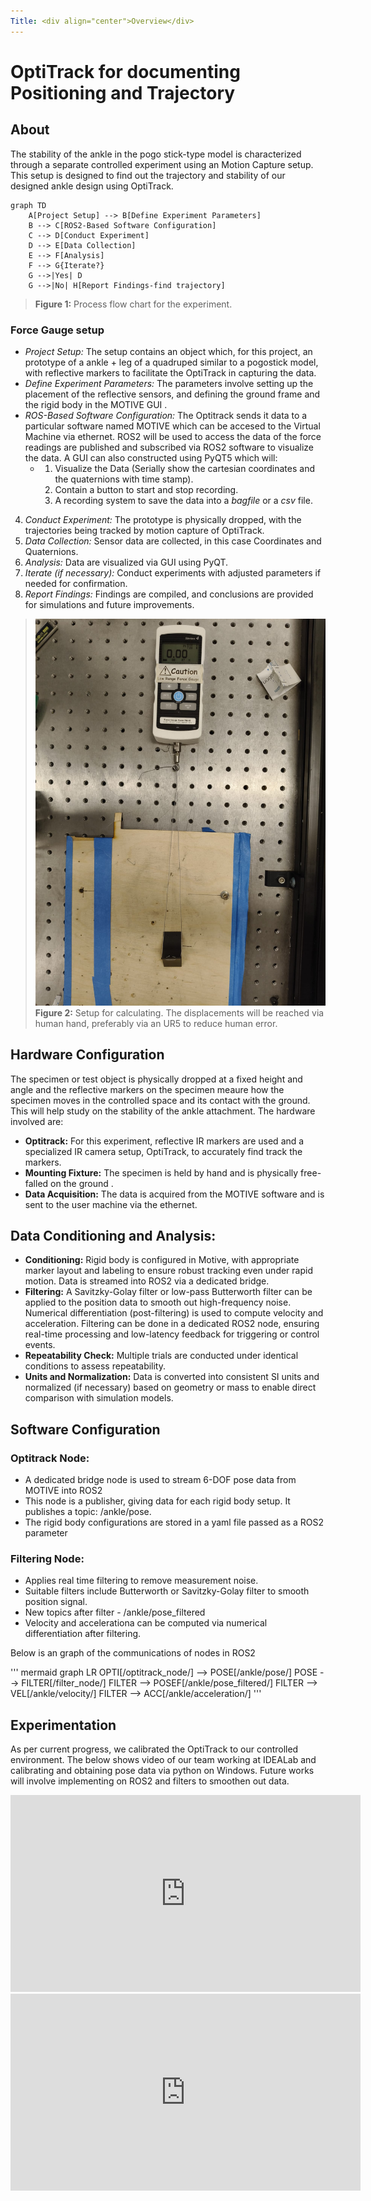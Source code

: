 ```yaml
---
Title: <div align="center">Overview</div>
---
```


# OptiTrack for documenting Positioning and Trajectory

## About
    
The stability of the ankle in the pogo stick-type model is characterized through a separate controlled experiment using an Motion Capture setup. This setup is designed to find out the trajectory and stability of our designed ankle design using OptiTrack. 

``` mermaid
graph TD
    A[Project Setup] --> B[Define Experiment Parameters]
    B --> C[ROS2-Based Software Configuration]
    C --> D[Conduct Experiment]
    D --> E[Data Collection]
    E --> F[Analysis]
    F --> G{Iterate?}
    G -->|Yes| D
    G -->|No| H[Report Findings-find trajectory]
```
>**Figure 1:** Process flow chart for the experiment.

### Force Gauge setup
- *Project Setup:* The setup contains an object which, for this project, an prototype of a ankle + leg of a quadruped similar to a pogostick model, with reflective markers to facilitate the OptiTrack in capturing the data. 
- *Define Experiment Parameters:* The parameters involve setting up the placement of the reflective sensors, and defining the ground frame and the rigid body in the MOTIVE GUI . 
- *ROS-Based Software Configuration:* The Optitrack sends it data to a particular software named MOTIVE which can be accesed to the Virtual Machine via ethernet. ROS2 will be used to       access the data of the force readings are published and subscribed via ROS2 software to visualize the data. A GUI can also constructed using PyQT5 which will: 
  - 1. Visualize the Data (Serially show the cartesian coordinates and the quaternions with time stamp).
    2. Contain a button to start and stop recording.
    3. A recording system to save the data into a _bagfile_ or a _csv_ file.
4. *Conduct Experiment:* The prototype is physically dropped, with the trajectories being tracked by motion capture of OptiTrack.
5. *Data Collection:* Sensor data are collected, in this case Coordinates and Quaternions.
6. *Analysis:* Data are visualized via GUI using PyQT.
7. *Iterate (if necessary):* Conduct experiments with adjusted parameters if needed for confirmation.
8. *Report Findings:* Findings are compiled, and conclusions are provided for simulations and future improvements.

>![](force_setup.jpg)
>**Figure 2:** Setup for calculating. The displacements will be reached via human hand, preferably via an UR5 to reduce human error.

## Hardware Configuration
    
The specimen or test object is physically dropped at a fixed height and angle and the reflective markers on the specimen meaure how the specimen moves in the controlled space and its contact with the ground. This will help study on the stability of the ankle attachment. 
The hardware involved are:
- **Optitrack:** For this experiment, reflective IR markers are used and a specialized IR camera setup, OptiTrack, to accurately find track the markers.  
- **Mounting Fixture:** The specimen is held by hand and is physically free-falled on the ground . 
- **Data Acquisition:** The data is acquired from the MOTIVE software and is sent to the user machine via the ethernet.

## Data Conditioning and Analysis:

- **Conditioning:** Rigid body is configured in Motive, with appropriate marker layout and labeling to ensure robust tracking even under rapid motion. Data is streamed into ROS2 via a dedicated bridge.
- **Filtering:** A Savitzky-Golay filter or low-pass Butterworth filter can be applied to the position data to smooth out high-frequency noise. Numerical differentiation (post-filtering) is used to compute velocity and acceleration. Filtering can be done in a dedicated ROS2 node, ensuring real-time processing and low-latency feedback for triggering or control events.
- **Repeatability Check:** Multiple trials are conducted under identical conditions to assess repeatability.
- **Units and Normalization:**
Data is converted into consistent SI units and normalized (if necessary) based on geometry or mass to enable direct comparison with simulation models.

## Software Configuration

### Optitrack Node:
- A dedicated bridge node is used to stream 6-DOF pose data from MOTIVE into ROS2
- This node is a publisher, giving data for each rigid body setup. It publishes a topic: /ankle/pose.
- The rigid body configurations are stored in a yaml file passed as a ROS2 parameter

### Filtering Node:
- Applies real time filtering to remove measurement noise.
- Suitable filters include Butterworth or Savitzky-Golay filter to smooth position signal.
- New topics after filter - /ankle/pose_filtered
- Velocity and accelerationa can be computed via numerical differentiation after filtering.

Below is an graph of the communications of nodes in ROS2

''' mermaid
graph LR
  OPTI[/optitrack_node/] --> POSE[/ankle/pose/]
  POSE --> FILTER[/filter_node/]
  FILTER --> POSEF[/ankle/pose_filtered/]
  FILTER --> VEL[/ankle/velocity/]
  FILTER --> ACC[/ankle/acceleration/]
'''
<!-- Needs an image of rqt_graph -->

## Experimentation
As per current progress, we calibrated the OptiTrack to our controlled environment. The below shows video of our team working at IDEALab and calibrating and obtaining pose data via python on Windows. Future works will involve implementing on ROS2 and filters to smoothen out data.




<iframe width="560" height="315" 
src="https://www.youtube.com/embed/dQw4w9WgXcQ" 
frameborder="0" allowfullscreen></iframe>



<iframe width="560" height="315" 
src="https://www.youtube.com/embed/dQw4w9WgXcQ" 
frameborder="0" allowfullscreen></iframe>
